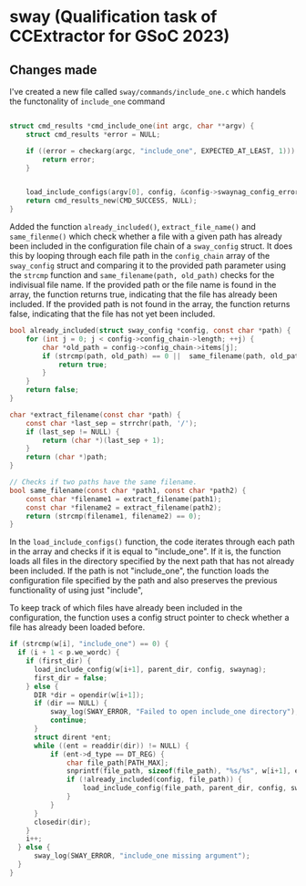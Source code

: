 # sway (Qualification task of CCExtractor for GSoC 2023)

## Changes made

I've created a new file called `sway/commands/include_one.c` which handels the functonality of `include_one` command

```c

struct cmd_results *cmd_include_one(int argc, char **argv) {
	struct cmd_results *error = NULL;

	if ((error = checkarg(argc, "include_one", EXPECTED_AT_LEAST, 1))) {
		return error;
	}


	load_include_configs(argv[0], config, &config->swaynag_config_errors);
	return cmd_results_new(CMD_SUCCESS, NULL);
}

```

Added the function `already_included()`, `extract_file_name()` and `same_filenme()` which check whether a file with a given path has already been included in the configuration file chain of a `sway_config` struct. It does this by looping through each file path in the `config_chain` array of the `sway_config` struct and comparing it to the provided path parameter using the `strcmp` function and `same_filename(path, old_path)` checks for the indivisual file name. If the provided path or the file name is found in the array, the function returns true, indicating that the file has already been included. If the provided path is not found in the array, the function returns false, indicating that the file has not yet been included.

```c
bool already_included(struct sway_config *config, const char *path) {
    for (int j = 0; j < config->config_chain->length; ++j) {
        char *old_path = config->config_chain->items[j];
        if (strcmp(path, old_path) == 0 ||  same_filename(path, old_path)) {
            return true;
        }
    }
    return false;
}

char *extract_filename(const char *path) {
    const char *last_sep = strrchr(path, '/');
    if (last_sep != NULL) {
        return (char *)(last_sep + 1);
    }
    return (char *)path;
}

// Checks if two paths have the same filename.
bool same_filename(const char *path1, const char *path2) {
    const char *filename1 = extract_filename(path1);
    const char *filename2 = extract_filename(path2);
    return (strcmp(filename1, filename2) == 0);
}
```

In the `load_include_configs()` function, the code iterates through each path in the array and checks if it is equal to "include_one". If it is, the function loads all files in the directory specified by the next path that has not already been included. If the path is not "include_one", the function loads the configuration file specified by the path and also preserves the previous functionality of using just "include",

To keep track of which files have already been included in the configuration, the function uses a config struct pointer to check whether a file has already been loaded before.

```c
if (strcmp(w[i], "include_one") == 0) {
  if (i + 1 < p.we_wordc) {
    if (first_dir) {
      load_include_config(w[i+1], parent_dir, config, swaynag);
      first_dir = false;
    } else {
      DIR *dir = opendir(w[i+1]);
      if (dir == NULL) {
          sway_log(SWAY_ERROR, "Failed to open include_one directory");
          continue;
      }
      struct dirent *ent;
      while ((ent = readdir(dir)) != NULL) {
          if (ent->d_type == DT_REG) {
              char file_path[PATH_MAX];
              snprintf(file_path, sizeof(file_path), "%s/%s", w[i+1], ent->d_name);
              if (!already_included(config, file_path)) {
                  load_include_config(file_path, parent_dir, config, swaynag);
              }
          }
      }
      closedir(dir);
    }
    i++;
  } else {
      sway_log(SWAY_ERROR, "include_one missing argument");
  }
}

```
